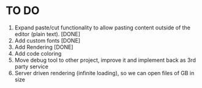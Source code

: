 # TO DO

1. Expand paste/cut functionality to allow pasting content outside of the editor (plain text). [DONE]
2. Add custom fonts [DONE]
3. Add Rendering [DONE]
4. Add code coloring
5. Move debug tool to other project, improve it and implement back as 3rd party service
6. Server driven rendering (infinite loading), so we can open files of GB in size
